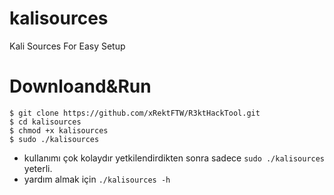 # kalisources
Kali Sources For Easy Setup
# Downloand&Run
```
$ git clone https://github.com/xRektFTW/R3ktHackTool.git
$ cd kalisources
$ chmod +x kalisources
$ sudo ./kalisources
```
* kullanımı çok kolaydır yetkilendirdikten sonra sadece `sudo ./kalisources` yeterli.
* yardım almak için `./kalisources -h`
